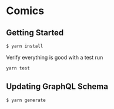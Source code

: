 # Comics

## Getting Started

```sh
$ yarn install
```

Verify everything is good with a test run

```sh
yarn test
```

## Updating GraphQL Schema

```sh
$ yarn generate
```
